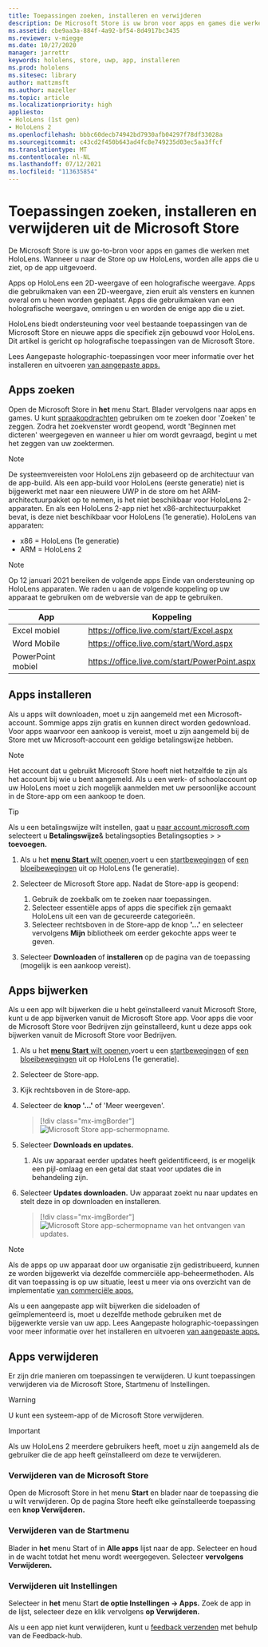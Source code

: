 ```yaml
---
title: Toepassingen zoeken, installeren en verwijderen
description: De Microsoft Store is uw bron voor apps en games die werken met HoloLens.  Meer informatie over het zoeken, installeren en verwijderen van holografische apps.
ms.assetid: cbe9aa3a-884f-4a92-bf54-8d4917bc3435
ms.reviewer: v-miegge
ms.date: 10/27/2020
manager: jarrettr
keywords: hololens, store, uwp, app, installeren
ms.prod: hololens
ms.sitesec: library
author: mattzmsft
ms.author: mazeller
ms.topic: article
ms.localizationpriority: high
appliesto:
- HoloLens (1st gen)
- HoloLens 2
ms.openlocfilehash: bbbc60decb74942bd7930afb04297f78df33028a
ms.sourcegitcommit: c43cd2f450b643ad4fc8e749235d03ec5aa3ffcf
ms.translationtype: MT
ms.contentlocale: nl-NL
ms.lasthandoff: 07/12/2021
ms.locfileid: "113635854"
---
```

# <a name="find-install-and-uninstall-applications-from-the-microsoft-store"></a>Toepassingen zoeken, installeren en verwijderen uit de Microsoft Store

De Microsoft Store is uw go-to-bron voor apps en games die werken met HoloLens. Wanneer u naar de Store op uw HoloLens, worden alle apps die u ziet, op de app uitgevoerd.

Apps op HoloLens een 2D-weergave of een holografische weergave. Apps die gebruikmaken van een 2D-weergave, zien eruit als vensters en kunnen overal om u heen worden geplaatst. Apps die gebruikmaken van een holografische weergave, omringen u en worden de enige app die u ziet.

HoloLens biedt ondersteuning voor veel bestaande toepassingen van de Microsoft Store en nieuwe apps die specifiek zijn gebouwd voor HoloLens.  Dit artikel is gericht op holografische toepassingen van de Microsoft Store.

Lees Aangepaste holographic-toepassingen voor meer informatie over het installeren en uitvoeren [van aangepaste apps.](holographic-custom-apps.md)

## <a name="find-apps"></a>Apps zoeken

Open de Microsoft Store in **het** menu Start. Blader vervolgens naar apps en games. U kunt [spraakopdrachten](hololens-cortana.md) gebruiken om te zoeken door 'Zoeken' te zeggen. Zodra het zoekvenster wordt geopend, wordt 'Beginnen met dicteren' weergegeven en wanneer u hier om wordt gevraagd, begint u met het zeggen van uw zoektermen.

> [!NOTE]
> De systeemvereisten voor HoloLens zijn gebaseerd op de architectuur van de app-build. Als een app-build voor HoloLens (eerste generatie) niet is bijgewerkt met naar een nieuwere UWP in de store om het ARM-architectuurpakket op te nemen, is het niet beschikbaar voor HoloLens 2-apparaten. En als een HoloLens 2-app niet het x86-architectuurpakket bevat, is deze niet beschikbaar voor HoloLens (1e generatie). HoloLens van apparaten:
> - x86 = HoloLens (1e generatie)
> - ARM = HoloLens 2

> [!NOTE]
> Op 12 januari 2021 bereiken de volgende apps Einde van ondersteuning op HoloLens apparaten. We raden u aan de volgende koppeling op uw apparaat te gebruiken om de webversie van de app te gebruiken.

| App        | Koppeling                                          |
|------------|-----------------------------------------------|
| Excel mobiel      | https://office.live.com/start/Excel.aspx      |
| Word Mobile       | https://office.live.com/start/Word.aspx       |
| PowerPoint mobiel | https://office.live.com/start/PowerPoint.aspx |

## <a name="install-apps"></a>Apps installeren

Als u apps wilt downloaden, moet u zijn aangemeld met een Microsoft-account. Sommige apps zijn gratis en kunnen direct worden gedownload. Voor apps waarvoor een aankoop is vereist, moet u zijn aangemeld bij de Store met uw Microsoft-account een geldige betalingswijze hebben.

> [!NOTE]
> Het account dat u gebruikt Microsoft Store hoeft niet hetzelfde te zijn als het account bij wie u bent aangemeld. Als u een werk- of schoolaccount op uw HoloLens moet u zich mogelijk aanmelden met uw persoonlijke account in de Store-app om een aankoop te doen.

> [!TIP]
> Als u een betalingswijze wilt instellen, gaat u [naar account.microsoft.com](https://account.microsoft.com/) selecteert u **Betalingswijze**& betalingsopties Betalingsopties  >    >  **toevoegen.**

1. Als u het [ **menu Start** wilt openen,](holographic-home.md)voert u een [startbewegingen](/hololens/hololens2-basic-usage#start-gesture) of [een bloeibewegingen](hololens1-basic-usage.md) uit op HoloLens (1e generatie).

1. Selecteer de Microsoft Store app. Nadat de Store-app is geopend:
   1. Gebruik de zoekbalk om te zoeken naar toepassingen. 
   1. Selecteer essentiële apps of apps die specifiek zijn gemaakt HoloLens uit een van de gecureerde categorieën.
   1. Selecteer rechtsboven in de Store-app de knop **'...'** en selecteer vervolgens **Mijn** bibliotheek om eerder gekochte apps weer te geven.

1. Selecteer **Downloaden** of **installeren** op de pagina van de toepassing (mogelijk is een aankoop vereist).

## <a name="update-apps"></a>Apps bijwerken

Als u een app wilt bijwerken die u hebt geïnstalleerd vanuit Microsoft Store, kunt u de app bijwerken vanuit de Microsoft Store app. Voor apps die voor de Microsoft Store voor Bedrijven zijn geïnstalleerd, kunt u deze apps ook bijwerken vanuit de Microsoft Store voor Bedrijven. 

1. Als u het [ **menu Start** wilt openen,](holographic-home.md)voert u een [startbewegingen](/hololens/hololens2-basic-usage#start-gesture) of [een bloeibewegingen](hololens1-basic-usage.md) uit op HoloLens (1e generatie).

1. Selecteer de Store-app.

1. Kijk rechtsboven in de Store-app. 

1. Selecteer de **knop '...'** of 'Meer weergeven'.

   > [!div class="mx-imgBorder"]
   > ![Microsoft Store app-schermopname.](images/store-update-1.png)

1. Selecteer **Downloads en updates.**
    1. Als uw apparaat eerder updates heeft geïdentificeerd, is er mogelijk een pijl-omlaag en een getal dat staat voor updates die in behandeling zijn.

1. Selecteer **Updates downloaden.** Uw apparaat zoekt nu naar updates en stelt deze in op downloaden en installeren. 
 
   > [!div class="mx-imgBorder"]
   > ![Microsoft Store app-schermopname van het ontvangen van updates.](images/store-update-2.png.jpg)

> [!NOTE]
> Als de apps op uw apparaat door uw organisatie zijn gedistribueerd, kunnen ze worden bijgewerkt via dezelfde commerciële app-beheermethoden. Als dit van toepassing is op uw situatie, leest u meer via ons overzicht van de implementatie [van commerciële apps.](app-deploy-overview.md)
>
> Als u een aangepaste app wilt bijwerken die sideloaden of geïmplementeerd is, moet u dezelfde methode gebruiken met de bijgewerkte versie van uw app. Lees Aangepaste holographic-toepassingen voor meer informatie over het installeren en uitvoeren [van aangepaste apps.](holographic-custom-apps.md)

## <a name="uninstall-apps"></a>Apps verwijderen

Er zijn drie manieren om toepassingen te verwijderen. U kunt toepassingen verwijderen via de Microsoft Store, Startmenu of Instellingen. 

> [!WARNING]
> U kunt een systeem-app of de Microsoft Store verwijderen.

> [!IMPORTANT]
> Als uw HoloLens 2 meerdere gebruikers heeft, moet u zijn aangemeld als de gebruiker die de app heeft geïnstalleerd om deze te verwijderen. 

### <a name="uninstall-from-the-microsoft-store"></a>Verwijderen van de Microsoft Store

Open de Microsoft Store in het menu **Start** en blader naar de toepassing die u wilt verwijderen.  Op de pagina Store heeft elke geïnstalleerde toepassing een **knop Verwijderen.**

### <a name="uninstall-from-the-start-menu"></a>Verwijderen van de Startmenu

Blader in **het** menu Start of in **Alle apps** lijst naar de app. Selecteer en houd in de wacht totdat het menu wordt weergegeven. Selecteer **vervolgens Verwijderen.**

### <a name="uninstall-from-settings"></a>Verwijderen uit Instellingen
Selecteer in **het** menu Start **de optie Instellingen -> Apps.** Zoek de app in de lijst, selecteer deze en klik vervolgens **op Verwijderen.**

Als u een app niet kunt verwijderen, kunt u [feedback verzenden](/hololens/hololens-feedback) met behulp van de Feedback-hub.
